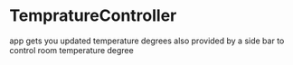 # TempratureController
app gets you updated temperature degrees
also provided by a side bar to control room temperature degree


